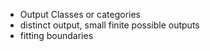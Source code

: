 - Output Classes or categories
- distinct output, small finite possible outputs
- fitting boundaries